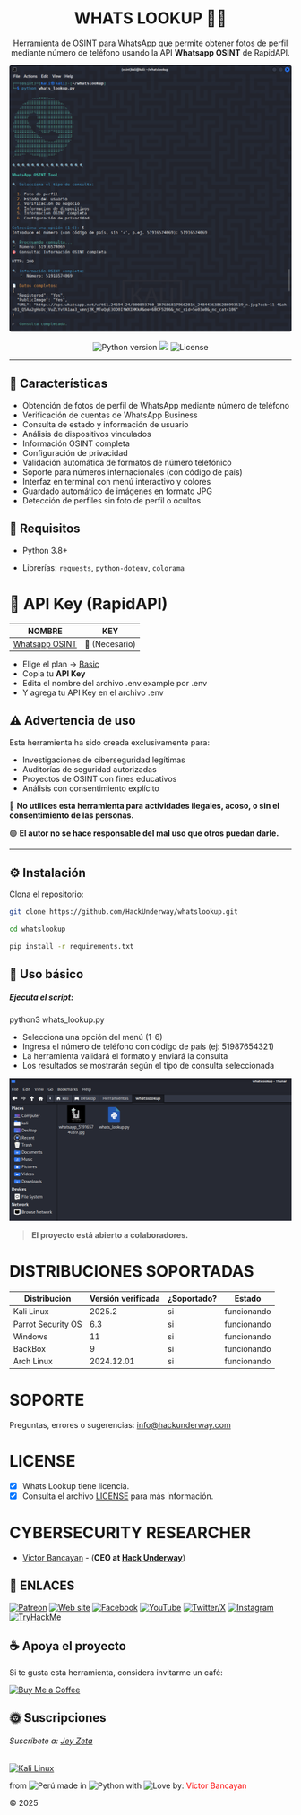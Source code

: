 <h1 align="center">WHATS LOOKUP 🕵️‍♂️</h1>

<p align="center">
  Herramienta de OSINT para WhatsApp que permite obtener fotos de perfil mediante número de teléfono usando la API <strong>Whatsapp OSINT</strong> de RapidAPI.
</p>

<p align="center">
  <img src="assets/Demo_WhatsLookup.png" title="WHATS LOOKUP" alt="WHATS LOOKUP" width="600"/>
</p>

<p align="center">
  <img src="https://img.shields.io/badge/Python-3.8+-3776AB?logo=python&logoColor=white" alt="Python version">
  <img src="https://img.shields.io/badge/RapidAPI-API-blue?logo=rapidapi&logoColor=white">
  <img src="https://img.shields.io/badge/License-MIT-green?logo=open-source-initiative&logoColor=white" alt="License">
</p>

---

## 🚀 Características

- Obtención de fotos de perfil de WhatsApp mediante número de teléfono
- Verificación de cuentas de WhatsApp Business
- Consulta de estado y información de usuario
- Análisis de dispositivos vinculados
- Información OSINT completa
- Configuración de privacidad
- Validación automática de formatos de número telefónico
- Soporte para números internacionales (con código de país)
- Interfaz en terminal con menú interactivo y colores
- Guardado automático de imágenes en formato JPG
- Detección de perfiles sin foto de perfil o ocultos

## 📌 Requisitos

- Python 3.8+

- Librerías: `requests`, `python-dotenv`, `colorama`

# 🔑 API Key (RapidAPI)

NOMBRE | KEY |
| ------------------- |-------------- |
| [Whatsapp OSINT](https://rapidapi.com/inutil-inutil-default/api/whatsapp-osint) |  🔑 (Necesario) |

- Elige el plan → [Basic](https://rapidapi.com/inutil-inutil-default/api/whatsapp-osint/pricing)
- Copia tu **API Key**
- Edita el nombre del archivo .env.example por .env
- Y agrega tu API Key en el archivo .env

## ⚠️ Advertencia de uso

Esta herramienta ha sido creada exclusivamente para:

- Investigaciones de ciberseguridad legítimas
- Auditorías de seguridad autorizadas
- Proyectos de OSINT con fines educativos
- Análisis con consentimiento explícito

🔴 **No utilices esta herramienta para actividades ilegales, acoso, o sin el consentimiento de las personas.**

🟢 **El autor no se hace responsable del mal uso que otros puedan darle.**

---
## ⚙️ Instalación

Clona el repositorio:

```bash
git clone https://github.com/HackUnderway/whatslookup.git
```
```bash
cd whatslookup
```
```bash
pip install -r requirements.txt
```

## 🐍 Uso básico 
##### Ejecuta el script:

python3 whats_lookup.py

- Selecciona una opción del menú (1-6)
- Ingresa el número de teléfono con código de país (ej: 51987654321)
- La herramienta validará el formato y enviará la consulta
- Los resultados se mostrarán según el tipo de consulta seleccionada

<p align="center">
  <img src="assets/result.png" title="Resultados" alt="Resultados" width="600"/>
</p>

> **El proyecto está abierto a colaboradores.**


# DISTRIBUCIONES SOPORTADAS
|Distribución | Versión verificada | 	¿Soportado? | 	Estado |
|--------------|--------------------|------|-------|
|Kali Linux| 2025.2| si| funcionando   |
|Parrot Security OS| 6.3| si | funcionando   |
|Windows| 11 | si | funcionando   |
|BackBox| 9 | si | funcionando   |
|Arch Linux| 2024.12.01 | si | funcionando   |

# SOPORTE
Preguntas, errores o sugerencias: info@hackunderway.com

# LICENSE
- [x] Whats Lookup tiene licencia.
- [x] Consulta el archivo [LICENSE](https://github.com/HackUnderway/whatslookup#MIT-1-ov-file) para más información.

# CYBERSECURITY RESEARCHER

* [Victor Bancayan](https://www.offsec.com/bug-bounty-program/) - (**CEO at [Hack Underway](https://hackunderway.com/)**) 

## 🔗 ENLACES
[![Patreon](https://img.shields.io/badge/patreon-000000?style=for-the-badge&logo=Patreon&logoColor=white)](https://www.patreon.com/c/HackUnderway)
[![Web site](https://img.shields.io/badge/Website-FF7139?style=for-the-badge&logo=firefox&logoColor=white)](https://hackunderway.com)
[![Facebook](https://img.shields.io/badge/Facebook-1877F2?style=for-the-badge&logo=facebook&logoColor=white)](https://www.facebook.com/HackUnderway)
[![YouTube](https://img.shields.io/badge/YouTube-FF0000?style=for-the-badge&logo=youtube&logoColor=white)](https://www.youtube.com/@JeyZetaOficial)
[![Twitter/X](https://img.shields.io/badge/Twitter/X-000000?style=for-the-badge&logo=x&logoColor=white)](https://x.com/JeyZetaOficial)
[![Instagram](https://img.shields.io/badge/Instagram-E4405F?style=for-the-badge&logo=instagram&logoColor=white)](https://instagram.com/hackunderway)
[![TryHackMe](https://img.shields.io/badge/TryHackMe-212C42?style=for-the-badge&logo=tryhackme&logoColor=white)](https://tryhackme.com/p/JeyZeta)

## ☕️ Apoya el proyecto

Si te gusta esta herramienta, considera invitarme un café:

[![Buy Me a Coffee](https://img.shields.io/badge/-Buy%20me%20a%20coffee-FFDD00?style=for-the-badge&logo=buy-me-a-coffee&logoColor=black)](https://www.buymeacoffee.com/hackunderway)

## 🌞 Suscripciones

###### Suscríbete a: [Jey Zeta](https://www.facebook.com/JeyZetaOficial/subscribe/)

[![Kali Linux](https://img.shields.io/badge/Kali_Linux-557C94?style=for-the-badge&logo=kalilinux&logoColor=white)](https://www.kali.org/)

from <img src="https://i.imgur.com/ngJCbSI.png" title="Perú"> made in <img src="https://i.imgur.com/NNfy2o6.png" title="Python"> with <img src="https://i.imgur.com/S86RzPA.png" title="Love"> by: <font color="red">Victor Bancayan</font>

© 2025
